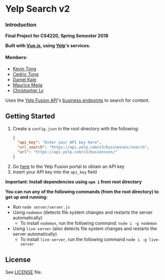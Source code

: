 Yelp Search v2
=====================

### Introduction

**Final Project for CS4220, Spring Semester 2018**

**Built with [Vue.js](https://vuejs.org/), using [Yelp](https://www.yelp.com/)'s services.**

#### Members:
* [Kevin Tong](https://github.com/kevintongg)
* [Cedric Tong](https://github.com/cedrictongg)
* [Daniel Kale](https://github.com/dkale29)
* [Maurice Mejia](https://github.com/thwips)
* [Christopher Ly](https://github.com/ly-c-christopher)

Uses the [Yelp Fusion API](https://www.yelp.com/fusion)'s [business endpoints](https://www.yelp.com/developers/documentation/v3/business) to search for content.


Getting Started
-------------

1. Create a `config.json` in the root directory with the following:
    ```json
    {
      "api_key": "Enter your API key here",
      "url_search": "https://api.yelp.com/v3/businesses/search",
      "url": "https://api.yelp.com/v3/businesses/"
    }
    ```
2. Go [here](https://www.yelp.com/developers/documentation/v3) to the Yelp Fusion portal to obtain an API key
3. Insert your API key into the `api_key` field

**Important: Install dependencies using `npm i` from root directory**

**You can run any of the following commands (from the root directory) to get up and running:**

* Run `node server/server.js`
* Using `nodemon` (detects file system changes and restarts the server automatically)
  * To install `nodemon`, run the following command: `node i -g nodemon`
* Using `live-server` (also detects file system changes and restarts the server automatically)
  * To install `live-server`, run the following command `node i -g live-server`
  
License
--------
See [LICENSE](https://github.com/cedrictongg/CS4220_FinalProject/blob/master/LICENSE) file.
